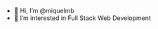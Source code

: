 - 👋 Hi, I’m @miquelmb
- 👀 I’m interested in Full Stack Web Development

<!---
miquelmb/miquelmb is a ✨ special ✨ repository because its `README.md` (this file) appears on your GitHub profile.
You can click the Preview link to take a look at your changes.
--->
